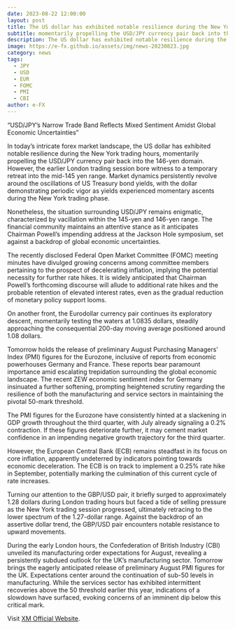 ```yaml
---
date: 2023-08-22 12:00:00
layout: post
title: The US dollar has exhibited notable resilience during the New York trading hours
subtitle: momentarily propelling the USD/JPY currency pair back into the 146-yen domain.
description: The US dollar has exhibited notable resilience during the New York trading hours, momentarily propelling the USD/JPY currency pair back into the 146-yen domain.
image: https://e-fx.github.io/assets/img/news-20230823.jpg
category: news
tags:
  - JPY
  - USD
  - EUR
  - FOMC
  - PMI
  - CBI
author: e-FX
---
```


“USD/JPY’s Narrow Trade Band Reflects Mixed Sentiment Amidst Global Economic Uncertainties”

In today’s intricate forex market landscape, the US dollar has exhibited notable resilience during the New York trading hours, momentarily propelling the USD/JPY currency pair back into the 146-yen domain. However, the earlier London trading session bore witness to a temporary retreat into the mid-145 yen range. Market dynamics persistently revolve around the oscillations of US Treasury bond yields, with the dollar demonstrating periodic vigor as yields experienced momentary ascents during the New York trading phase.

Nonetheless, the situation surrounding USD/JPY remains enigmatic, characterized by vacillation within the 145-yen and 146-yen range. The financial community maintains an attentive stance as it anticipates Chairman Powell’s impending address at the Jackson Hole symposium, set against a backdrop of global economic uncertainties.

The recently disclosed Federal Open Market Committee (FOMC) meeting minutes have divulged growing concerns among committee members pertaining to the prospect of decelerating inflation, implying the potential necessity for further rate hikes. It is widely anticipated that Chairman Powell’s forthcoming discourse will allude to additional rate hikes and the probable retention of elevated interest rates, even as the gradual reduction of monetary policy support looms.

On another front, the Eurodollar currency pair continues its exploratory descent, momentarily testing the waters at 1.0835 dollars, steadily approaching the consequential 200-day moving average positioned around 1.08 dollars.

Tomorrow holds the release of preliminary August Purchasing Managers’ Index (PMI) figures for the Eurozone, inclusive of reports from economic powerhouses Germany and France. These reports bear paramount importance amid escalating trepidation surrounding the global economic landscape. The recent ZEW economic sentiment index for Germany insinuated a further softening, prompting heightened scrutiny regarding the resilience of both the manufacturing and service sectors in maintaining the pivotal 50-mark threshold.

The PMI figures for the Eurozone have consistently hinted at a slackening in GDP growth throughout the third quarter, with July already signaling a 0.2% contraction. If these figures deteriorate further, it may cement market confidence in an impending negative growth trajectory for the third quarter.

However, the European Central Bank (ECB) remains steadfast in its focus on core inflation, apparently undeterred by indicators pointing towards economic deceleration. The ECB is on track to implement a 0.25% rate hike in September, potentially marking the culmination of this current cycle of rate increases.

Turning our attention to the GBP/USD pair, it briefly surged to approximately 1.28 dollars during London trading hours but faced a tide of selling pressure as the New York trading session progressed, ultimately retracing to the lower spectrum of the 1.27-dollar range. Against the backdrop of an assertive dollar trend, the GBP/USD pair encounters notable resistance to upward movements.

During the early London hours, the Confederation of British Industry (CBI) unveiled its manufacturing order expectations for August, revealing a persistently subdued outlook for the UK’s manufacturing sector. Tomorrow brings the eagerly anticipated release of preliminary August PMI figures for the UK. Expectations center around the continuation of sub-50 levels in manufacturing. While the services sector has exhibited intermittent recoveries above the 50 threshold earlier this year, indications of a slowdown have surfaced, evoking concerns of an imminent dip below this critical mark.

Visit [XM Official Website](https://clicks.pipaffiliates.com/c?c=550036&l=en&p=0).
